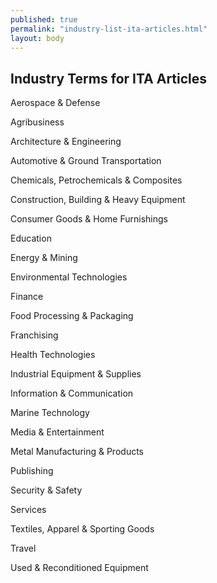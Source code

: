 ```yaml
---
published: true
permalink: "industry-list-ita-articles.html"
layout: body
---
```


## Industry Terms for ITA Articles

Aerospace &amp; Defense

Agribusiness

Architecture &amp; Engineering

Automotive &amp; Ground Transportation

Chemicals, Petrochemicals &amp; Composites

Construction, Building &amp; Heavy Equipment

Consumer Goods &amp; Home Furnishings

Education

Energy &amp; Mining

Environmental Technologies

Finance

Food Processing &amp; Packaging

Franchising

Health Technologies

Industrial Equipment &amp; Supplies

Information &amp; Communication

Marine Technology

Media &amp; Entertainment

Metal Manufacturing &amp; Products

Publishing

Security &amp; Safety

Services

Textiles, Apparel &amp; Sporting Goods

Travel

Used &amp; Reconditioned Equipment
